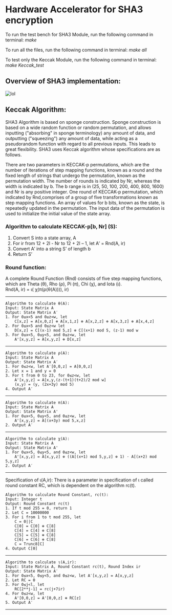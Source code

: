 # Hardware Accelerator for SHA3 encryption

To run the test bench for SHA3 Module, run the following command in terminal:
*make*

To run all the files, run the following command in terminal:
*make all*

To test only the Keccak Module, run the following command in terminal:
*make Keccak_test*

## Overview of SHA3 implementation:

![lol](https://user-images.githubusercontent.com/69968227/127729416-893a3fb1-3473-419a-b638-3f4a70ff9866.png)



## Keccak Algorithm:
SHA3 Algorithm is based on sponge construction. Sponge construction is based on a wide random function or random permutation, and allows inputting ("absorbing" in sponge terminology) any amount of data, and outputting ("squeezing") any amount of data, while acting as a pseudorandom function with regard to all previous inputs. This leads to great flexibility. SHA3 uses Keccak algorithm whose specifications are as follows.

There are two parameters in KECCAK-p permutations, which are the number of iterations of step mapping functions, known as a round and the fixed length of strings that undergo the permutation, known as the permutation width. The number of rounds is indicated by Nr, whereas the width is indicated by b. The b range is in (25, 50, 100, 200, 400, 800, 1600) and Nr is any positive integer. One round of KECCAK-p permutation, which indicated by Rnd,comprises of a group of five transformations known as step mapping functions. An array of values for b bits, known as the state, is repeatedly updated in the permutation. The 
input data of the permutation is used to initialize the initial value of the state array.

### Algorithm to calculate KECCAK-p[b, Nr] (S):
1. Convert S into a state array, A
2. For ir from 12 + 2l - Nr to 12 + 2l – 1, let A′ = Rnd(A, ir)
3. Convert A′ into a string S’ of length b
4. Return S’ 

### Round function:
A complete Round Function (Rnd) consists of five step mapping functions, which are Theta (θ), Rho (ρ), Pi (π), Chi (χ), and Iota (ι).   
    Rnd(A, ir) = ι( χ(π(ρ(θ(A)))), ir)
________________
    Algorithm to calculate θ(A):
    Input: State Matrix A  
    Output: State Matrix A′  
    1. For 0≤x<5 and 0≤z<w, let
        C[x,z] = A[x,0,z] ⊕ A[x,1,z] ⊕ A[x,2,z] ⊕ A[x,3,z] ⊕ A[x,4,z]
    2. For 0≤x<5 and 0≤z<w let
        D[x,z] = C[(x-1) mod 5,z] ⊕ C[(x+1) mod 5, (z-1) mod w
    3. For 0≤x<5, 0≤y<5, and 0≤z<w, let
        A'[x,y,z] = A[x,y,z] ⊕ D[x,z]
  _______________________
    Algorithm to calculate ρ(A):
    Input: State Matrix A  
    Output: State Matrix A′  
    1. For 0≤z<w, let A′[0,0,z] = A[0,0,z]
    2. Let x = 1 and y = 0
    3. For t from 0 to 23, for 0≤z<w, let
        A'[x,y,z] = A[x,y,(z-(t+1)(t+2)/2 mod w]
        (x,y) = (y, (2x+3y) mod 5)
    4. Output A′
  _________________
    Algorithm to calculate π(A):
    Input: State Matrix A  
    Output: State Matrix A'  
    1. For 0≤x<5, 0≤y<5, and 0≤z<w, let
        A'[x,y,z] = A[(x+3y) mod 5,x,z]
    2. Output A′
 ____________
    Algorithm to calculate χ(A):
    Input: State Matrix A  
    Output: State Matrix A'  
    1. For 0≤x<5, 0≤y<5, and 0≤z<w, let
        A'[x,y,z] = A[x,y,z] ⊕ ((A[(x+1) mod 5,y,z] ⊕ 1) ⋅ A[(x+2) mod 5,y,z]
    2. Output A′
  _________________
Specification of ι(A,ir):
There is a parameter in specification of ι called round constant RC, which is dependent on the 
algorithm rc(t).  
  
    Algorithm to calculate Round Constant, rc(t):
    Input: Integer t
    Output: Round Constant rc(t)
    1. If t mod 255 = 0, return 1
    2. Let C = 10000000
    3. For i from 1 to t mod 255, let
        C = 0||C
        C[0] = C[0] ⊕ C[8]
        C[4] = C[4] ⊕ C[8]
        C[5] = C[5] ⊕ C[8]
        C[6] = C[6] ⊕ C[8]
        C = Trunc8[C]
    4. Output C[0]
___________________________
    Algorithm to calculate ι(A,ir):
    Input: State Matrix A, Round Constant rc(t), Round Index ir
    Output: State Matrix A′
    1. For 0≤x<5, 0≤y<5, and 0≤z<w, let A′[x,y,z] = A[x,y,z]
    2. Let RC = 0
    3. For 0≤j<l, let
        RC[2**j-1] = rc(j+7ir)
    4. For 0≤z<w, let 
        A'[0,0,z] = A'[0,0,z] ⊕ RC[z]
    5. Output A′
_______________________

